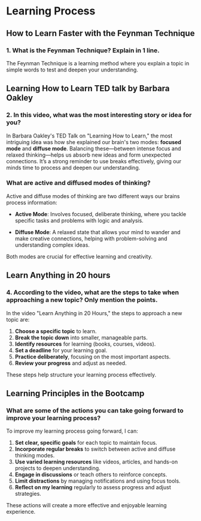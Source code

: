 # Learning Process

## How to Learn Faster with the Feynman Technique

### 1. What is the Feynman Technique? Explain in 1 line.
The Feynman Technique is a learning method where you explain a topic in simple words to test and deepen your understanding.

## Learning How to Learn TED talk by Barbara Oakley

### 2. In this video, what was the most interesting story or idea for you?
In Barbara Oakley's TED Talk on "Learning How to Learn," the most intriguing idea was how she explained our brain's two modes: **focused mode** and **diffuse mode**. Balancing these—between intense focus and relaxed thinking—helps us absorb new ideas and form unexpected connections. It’s a strong reminder to use breaks effectively, giving our minds time to process and deepen our understanding.

### What are active and diffused modes of thinking?
Active and diffuse modes of thinking are two different ways our brains process information:

- **Active Mode**: Involves focused, deliberate thinking, where you tackle specific tasks and problems with logic and analysis.

- **Diffuse Mode**: A relaxed state that allows your mind to wander and make creative connections, helping with problem-solving and understanding complex ideas.

Both modes are crucial for effective learning and creativity.

## Learn Anything in 20 hours

### 4. According to the video, what are the steps to take when approaching a new topic? Only mention the points.
In the video "Learn Anything in 20 Hours," the steps to approach a new topic are:

1. **Choose a specific topic** to learn.
2. **Break the topic down** into smaller, manageable parts.
3. **Identify resources** for learning (books, courses, videos).
4. **Set a deadline** for your learning goal.
5. **Practice deliberately**, focusing on the most important aspects.
6. **Review your progress** and adjust as needed.

These steps help structure your learning process effectively.

## Learning Principles in the Bootcamp

### What are some of the actions you can take going forward to improve your learning process?
To improve my learning process going forward, I can:

1. **Set clear, specific goals** for each topic to maintain focus.
2. **Incorporate regular breaks** to switch between active and diffuse thinking modes.
3. **Use varied learning resources** like videos, articles, and hands-on projects to deepen understanding.
4. **Engage in discussions** or teach others to reinforce concepts.
5. **Limit distractions** by managing notifications and using focus tools.
6. **Reflect on my learning** regularly to assess progress and adjust strategies.

These actions will create a more effective and enjoyable learning experience.


